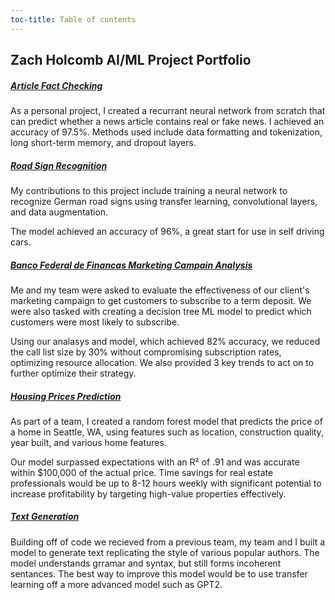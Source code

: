 ```yaml
---
toc-title: Table of contents
---
```


## Zach Holcomb AI/ML Project Portfolio

##### [Article Fact Checking](https://github.com/holcombzv/ml_ai_portfolio/tree/main/fact_checking)

As a personal project, I created a recurrant neural network from scratch
that can predict whether a news article contains real or fake news. I
achieved an accuracy of 97.5%. Methods used include data formatting and
tokenization, long short-term memory, and dropout layers.

##### [Road Sign Recognition](https://github.com/holcombzv/ml_ai_portfolio/tree/main/road_signs)

My contributions to this project include training a neural network to
recognize German road signs using transfer learning, convolutional
layers, and data augmentation.

The model achieved an accuracy of 96%, a great start for use in self
driving cars.

##### [Banco Federal de Financas Marketing Campain Analysis](https://github.com/holcombzv/ml_ai_portfolio/tree/main/banco_federal_marketing)

Me and my team were asked to evaluate the effectiveness of our client's
marketing campaign to get customers to subscribe to a term deposit. We
were also tasked with creating a decision tree ML model to predict which
customers were most likely to subscribe.

Using our analasys and model, which achieved 82% accuracy, we reduced
the call list size by 30% without compromising subscription rates,
optimizing resource allocation. We also provided 3 key trends to act on
to further optimize their strategy.

##### [Housing Prices Prediction](https://github.com/holcombzv/ml_ai_portfolio/tree/main/home_prices)

As part of a team, I created a random forest model that predicts the
price of a home in Seattle, WA, using features such as location,
construction quality, year built, and various home features.

Our model surpassed expectations with an R² of .91 and was accurate
within \$100,000 of the actual price. Time savings for real estate
professionals would be up to 8-12 hours weekly with significant
potential to increase profitability by targeting high-value properties
effectively.

##### [Text Generation](https://github.com/holcombzv/ml_ai_portfolio/tree/main/text_generation)

Building off of code we recieved from a previous team, my team and I
built a model to generate text replicating the style of various popular
authors. The model understands grramar and syntax, but still forms
incoherent sentances. The best way to improve this model would be to use
transfer learning off a more advanced model such as GPT2.

